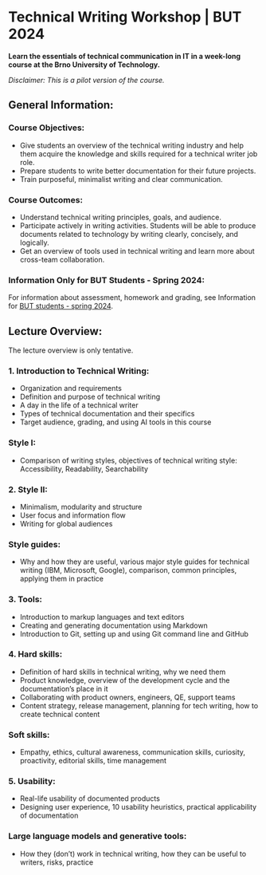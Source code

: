 # Technical Writing Workshop | BUT 2024

**Learn the essentials of technical communication in IT in a week-long course at the Brno University of Technology.**

*Disclaimer: This is a pilot version of the course.*

## General Information:

### Course Objectives:
- Give students an overview of the technical writing industry and help them acquire the knowledge and skills required for a technical writer job role.
- Prepare students to write better documentation for their future projects.
- Train purposeful, minimalist writing and clear communication.

### Course Outcomes:
- Understand technical writing principles, goals, and audience.
- Participate actively in writing activities. Students will be able to produce documents related to technology by writing clearly, concisely, and logically.
- Get an overview of tools used in technical writing and learn more about cross-team collaboration.

### Information Only for BUT Students - Spring 2024:

For information about assessment, homework and grading, see Information for [BUT students - spring 2024](BUT-students-spring-2024.pdf).

## Lecture Overview:
The lecture overview is only tentative.

### 1. Introduction to Technical Writing:
* Organization and requirements
* Definition and purpose of technical writing
* A day in the life of a technical writer
* Types of technical documentation and their specifics
* Target audience, grading, and using AI tools in this course

### Style I:
* Comparison of writing styles, objectives of technical writing style: Accessibility, Readability, Searchability

### 2. Style II:
* Minimalism, modularity and structure
* User focus and information flow
* Writing for global audiences

### Style guides:
* Why and how they are useful, various major style guides for technical writing (IBM, Microsoft, Google), comparison, common principles, applying them in practice

### 3. Tools:
* Introduction to markup languages and text editors
* Creating and generating documentation using Markdown
* Introduction to Git, setting up and using Git command line and GitHub

### 4. Hard skills:
* Definition of hard skills in technical writing, why we need them
* Product knowledge, overview of the development cycle and the documentation’s place in it
* Collaborating with product owners, engineers, QE, support teams
* Content strategy, release management, planning for tech writing, how to create technical content

### Soft skills:
* Empathy, ethics, cultural awareness, communication skills, curiosity, proactivity, editorial skills, time management

### 5. Usability:
* Real-life usability of documented products
* Designing user experience, 10 usability heuristics, practical applicability of documentation

### Large language models and generative tools:
* How they (don’t) work in technical writing, how they can be useful to writers, risks, practice
